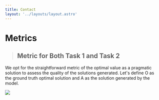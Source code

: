 ```yaml
---
title: Contact
layout: '../layouts/layout.astro'
---
```


# <span id="metrics">Metrics</span>

> ## Metric for Both Task 1 and Task 2

We opt for the straightforward metric of the optimal value as a pragmatic solution to assess the quality of the solutions generated. Let's define O as the ground truth optimal solution and A as the solution generated by the model.

<p class="center1">
    <img src="/neurips-2024/accuracy.png" class="center1">
</p>